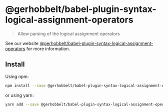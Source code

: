 # @gerhobbelt/babel-plugin-syntax-logical-assignment-operators

> Allow parsing of the logical assignment operators

See our website [@gerhobbelt/babel-plugin-syntax-logical-assignment-operators](https://new.babeljs.io/docs/en/next/babel-plugin-syntax-logical-assignment-operators.html) for more information.

## Install

Using npm:

```sh
npm install --save @gerhobbelt/babel-plugin-syntax-logical-assignment-operators
```

or using yarn:

```sh
yarn add --save @gerhobbelt/babel-plugin-syntax-logical-assignment-operators
```
